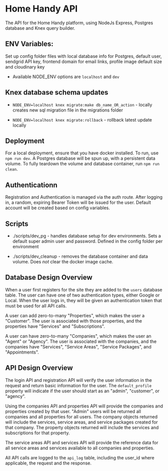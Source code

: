 # Home Handy API
The API for the Home Handy platform, using NodeJs Express, Postgres database and Knex query builder.

## ENV Variables:

Set up config folder files with local database info for Postgres, default user, sendgrid API key, frontend domain for email links, profile image default size and cloudinary key

* Available NODE_ENV options are `localhost` and `dev`

## Knex database schema updates

 * `NODE_ENV=localhost knex migrate:make db_name_OR_action` - locally creates new sql migration file in the migrations folder

 * `NODE_ENV=localhost knex migrate:rollback` - rollback latest update locally

## Deployment

For a local deployment, ensure that you have docker installed. To run, use
`npm run dev`. A Postgres database will be spun up, with a persistent data
volume. To fully teardown the volume and database container, run `npm run clean`.

## Authenticationn

Registration and Authentication is managed via the auth route. After logging in, a random, expiring Bearer Token will be issued for the user. Default account will be  created based on config variables.

## Scripts

 * ./scripts/dev_pg - handles database setup for dev environments.  Sets a default super admin user and password.  Defined in the config folder per environment

 * ./scripts/dev_cleanup - removes the database container and data volume. Does *not* clear the docker image cache.

## Database Design Overview

When a user first registers for the site they are added to the `users` database table.  The user can have one of two authentication types, either Google or Local.  When the user logs in, they will be given an authentication token that must be used for all API calls.

A user can add zero-to-many "Properties", which makes the user a "Customer".  The user is associated with those properties, and the properties have "Services" and "Subscriptions".  

A user can have zero-to-many "Companies", which makes the user an "Agent" or "Agency".  The user is associated with the companies, and the companies have "Services", "Service Areas", "Service Packages", and "Appointments".

## API Design Overview

The login API and registration API will verify the user information in the request and return basic information for the user.  The `default_profile` property will indicate if the user should start as an "admin", "customer", or "agency".  

Using the companies API and properties API will provide the companies and properties created by that user.  "Admin" users will be returned all companies and all properties for all users.  The company objects returned will include the services, service areas, and service packages created for that company.  The property objects returned will include the services and subscriptions for that property.

The service areas API and services API will provide the reference data for all service areas and services available to all companies and properties.

All API calls are logged to the `api_log` table, including the user_id where applicable, the request and the response.

